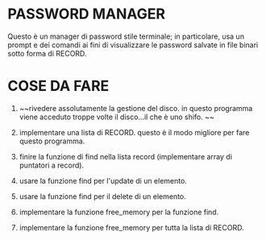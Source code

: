 # PASSWORD MANAGER  

Questo è un manager di password stile terminale; in particolare, usa un prompt e dei comandi ai fini di visualizzare le password salvate in file binari sotto forma di RECORD.

# COSE DA FARE

1. ~~rivedere assolutamente la gestione del disco. 
    in questo programma viene acceduto troppe volte il disco...il che è uno shifo. ~~
2. implementare una lista di RECORD. questo è il modo migliore per fare questo programma.

3. finire la funzione di find nella lista record (implementare array di puntatori a record).

4. usare la funzione find per l'update di un elemento.

5. usare la funzione find per il delete di un elemento.

6. implementare la funzione free_memory per la funzione find.

7. implementare la funzione free_memory per tutta la lista di RECORD.
